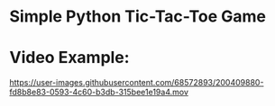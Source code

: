 # Simple Python Tic-Tac-Toe Game 

# Video Example:
https://user-images.githubusercontent.com/68572893/200409880-fd8b8e83-0593-4c60-b3db-315bee1e19a4.mov

